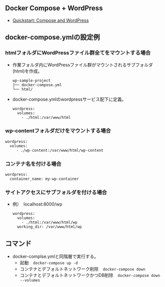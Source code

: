 ## Docker Compose + WordPress
- [Quickstart: Compose and WordPress](https://docs.docker.com/compose/wordpress/)

## docker-compose.ymlの設定例

### htmlフォルダにWordPressファイル群全てをマウントする場合

- 作業フォルダ内にWordPressファイル群がマウントされるサブフォルダ(html)を作成。
  ```
  wp-sample-project
  ├── docker-compose.yml
  └── html/
  ```

- docker-compose.ymlのwordpressサービス配下に定義。
  ```
  wordpress:
    volumes:
      - ./html:/var/www/html
  ```

### wp-contentフォルダだけをマウントする場合
  ```
  wordpress:
    volumes:
       - ./wp-content:/var/www/html/wp-content
  ```

### コンテナ名を付ける場合
  ```
  wordpress:
    container_name: my-wp-container
  ```

### サイトアクセスにサブフォルダを付ける場合
- 例）　localhost:8000/wp

  ```
  wordpress:
    volumes:
      - ./html:/var/www/html/wp
    working_dir: /var/www/html/wp
  ```

## コマンド
- docker-complse.ymlと同階層で実行する。
  - 起動　```docker-compose up -d```
  - コンテナとデフォルトネットワーク削除　```docker-compose down```
  - コンテナとデフォルトネットワークかつDB削除　```docker-compose down --volumes```
